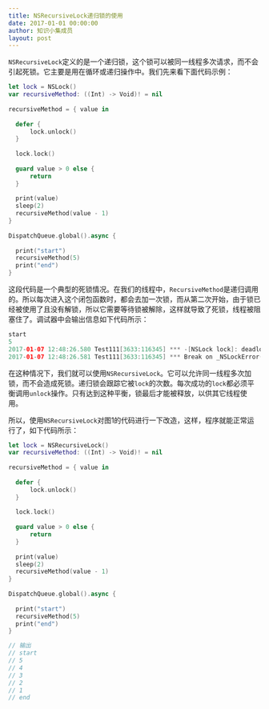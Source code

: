 ```yaml
---
title: NSRecursiveLock递归锁的使用
date: 2017-01-01 00:00:00
author: 知识小集成员
layout: post
---
```



`NSRecursiveLock`定义的是一个递归锁，这个锁可以被同一线程多次请求，而不会引起死锁。它主要是用在循环或递归操作中。我们先来看下面代码示例：

```swift
let lock = NSLock()
var recursiveMethod: ((Int) -> Void)! = nil
   
recursiveMethod = { value in
  
  defer {
      lock.unlock()
  }
  
  lock.lock()
  
  guard value > 0 else {
      return
  }
  
  print(value)
  sleep(2)
  recursiveMethod(value - 1)
}
   
DispatchQueue.global().async {
  
  print("start")
  recursiveMethod(5)
  print("end")
}
```

这段代码是一个典型的死锁情况。在我们的线程中，`RecursiveMethod`是递归调用的。所以每次进入这个闭包函数时，都会去加一次锁，而从第二次开始，由于锁已经被使用了且没有解锁，所以它需要等待锁被解除，这样就导致了死锁，线程被阻塞住了。调试器中会输出信息如下代码所示：

```swift
start
5
2017-01-07 12:48:26.580 Test111[3633:116345] *** -[NSLock lock]: deadlock (<NSLock: 0x6080000c4750> '(null)')
2017-01-07 12:48:26.581 Test111[3633:116345] *** Break on _NSLockError() to debug.
```

在这种情况下，我们就可以使用`NSRecursiveLock`。它可以允许同一线程多次加锁，而不会造成死锁。递归锁会跟踪它被`lock`的次数。每次成功的`lock`都必须平衡调用`unlock`操作。只有达到这种平衡，锁最后才能被释放，以供其它线程使用。

所以，使用`NSRecursiveLock`对图1的代码进行一下改造，这样，程序就能正常运行了，如下代码所示：

```swift
let lock = NSRecursiveLock()
var recursiveMethod: ((Int) -> Void)! = nil
   
recursiveMethod = { value in
  
  defer {
      lock.unlock()
  }
  
  lock.lock()
  
  guard value > 0 else {
      return
  }
  
  print(value)
  sleep(2)
  recursiveMethod(value - 1)
}
   
DispatchQueue.global().async {
  
  print("start")
  recursiveMethod(5)
  print("end")
}

// 输出
// start
// 5
// 4
// 3
// 2
// 1
// end
```
